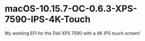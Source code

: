 # macOS-10.15.7-OC-0.6.3-XPS-7590-IPS-4K-Touch
My working EFI for the Dell XPS 7590 with a 4K IPS touch screen!
